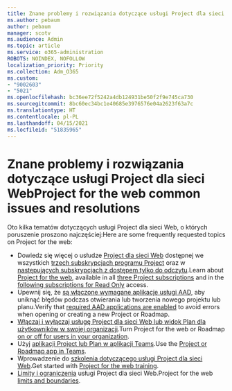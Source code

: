 ```yaml
---
title: Znane problemy i rozwiązania dotyczące usługi Project dla sieci Web
ms.author: pebaum
author: pebaum
manager: scotv
ms.audience: Admin
ms.topic: article
ms.service: o365-administration
ROBOTS: NOINDEX, NOFOLLOW
localization_priority: Priority
ms.collection: Adm_O365
ms.custom:
- "9002603"
- "5021"
ms.openlocfilehash: bc36ee72f5242a4db124931be50f2f9e745ca730
ms.sourcegitcommit: 8bc60ec34bc1e40685e3976576e04a2623f63a7c
ms.translationtype: HT
ms.contentlocale: pl-PL
ms.lasthandoff: 04/15/2021
ms.locfileid: "51835965"
---
```

# <a name="project-for-the-web-common-issues-and-resolutions"></a><span data-ttu-id="f4606-102">Znane problemy i rozwiązania dotyczące usługi Project dla sieci Web</span><span class="sxs-lookup"><span data-stu-id="f4606-102">Project for the web common issues and resolutions</span></span>

<span data-ttu-id="f4606-103">Oto kilka tematów dotyczących usługi Project dla sieci Web, o których poruszenie proszono najczęściej:</span><span class="sxs-lookup"><span data-stu-id="f4606-103">Here are some frequently requested topics on Project for the web:</span></span>

- <span data-ttu-id="f4606-104">Dowiedz się więcej o usłudze [Project dla sieci Web](https://support.microsoft.com/office/what-is-project-for-the-web-c19b2421-3c9d-4037-97c6-f66b6e1d2eb5) dostępnej we wszystkich [trzech subskrypcjach programu Project](https://products.office.com/project/compare-microsoft-project-management-software) oraz w [następujących subskrypcjach z dostępem tylko do odczytu](https://docs.microsoft.com/project-for-the-web/office-365-user-view-access-to-project-and-roadmap).</span><span class="sxs-lookup"><span data-stu-id="f4606-104">Learn about [Project for the web](https://support.microsoft.com/office/what-is-project-for-the-web-c19b2421-3c9d-4037-97c6-f66b6e1d2eb5), available in all [three Project subscriptions](https://products.office.com/project/compare-microsoft-project-management-software) and in the [following subscriptions for Read Only](https://docs.microsoft.com/project-for-the-web/office-365-user-view-access-to-project-and-roadmap) access.</span></span>
- <span data-ttu-id="f4606-105">Upewnij się, że [są włączone wymagane aplikacje usługi AAD](https://techcommunity.microsoft.com/t5/project-support-blog/roadmap-have-you-disabled-some-necessary-services/ba-p/815067), aby uniknąć błędów podczas otwierania lub tworzenia nowego projektu lub planu.</span><span class="sxs-lookup"><span data-stu-id="f4606-105">Verify that [required AAD applications are enabled](https://techcommunity.microsoft.com/t5/project-support-blog/roadmap-have-you-disabled-some-necessary-services/ba-p/815067) to avoid errors when opening or creating a new Project or Roadmap.</span></span>
- <span data-ttu-id="f4606-106">[Włączaj i wyłączaj usługę Project dla sieci Web lub widok Plan dla użytkowników w swojej organizacji](https://docs.microsoft.com/project-for-the-web/turn-project-for-the-web-off).</span><span class="sxs-lookup"><span data-stu-id="f4606-106">Turn Project for the web or Roadmap [on or off for users in your organization](https://docs.microsoft.com/project-for-the-web/turn-project-for-the-web-off).</span></span>
- <span data-ttu-id="f4606-107">Użyj [aplikacji Project lub Plan w aplikacji Teams](https://support.microsoft.com/office/2dc584e6-2f6c-4e2d-9008-0b3f6845eb52).</span><span class="sxs-lookup"><span data-stu-id="f4606-107">Use the [Project or Roadmap app in Teams](https://support.microsoft.com/office/2dc584e6-2f6c-4e2d-9008-0b3f6845eb52).</span></span>
- <span data-ttu-id="f4606-108">Wprowadzenie do [szkolenia dotyczącego usługi Project dla sieci Web](https://support.office.com/article/50bf3e29-0f0d-4b7a-9d2c-7c78389b67ad).</span><span class="sxs-lookup"><span data-stu-id="f4606-108">Get started with [Project for the web training](https://support.office.com/article/50bf3e29-0f0d-4b7a-9d2c-7c78389b67ad).</span></span>
- <span data-ttu-id="f4606-109">[Limity i ograniczenia](https://docs.microsoft.com/project-for-the-web/project-for-the-web-limits-and-boundaries) usługi Project dla sieci Web.</span><span class="sxs-lookup"><span data-stu-id="f4606-109">Project for the web [limits and boundaries](https://docs.microsoft.com/project-for-the-web/project-for-the-web-limits-and-boundaries).</span></span>
